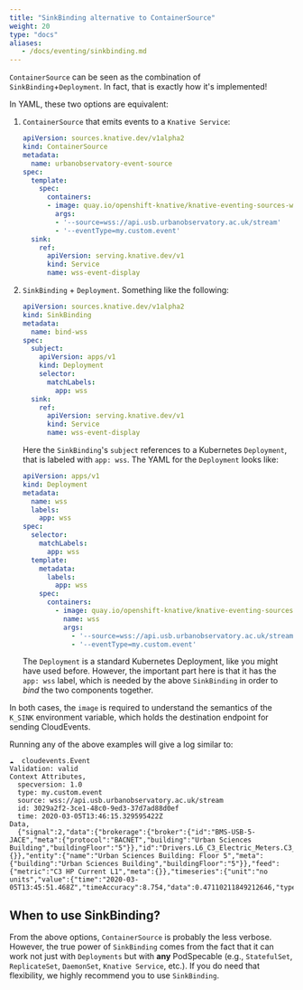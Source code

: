 ```yaml
---
title: "SinkBinding alternative to ContainerSource"
weight: 20
type: "docs"
aliases:
   - /docs/eventing/sinkbinding.md
---
```


`ContainerSource` can be seen as the combination of
`SinkBinding`+`Deployment`. In fact, that
is exactly how it's implemented!

In YAML, these two options are equivalent:

1. `ContainerSource` that emits events to a `Knative Service`:

    ```yaml
    apiVersion: sources.knative.dev/v1alpha2
    kind: ContainerSource
    metadata:
      name: urbanobservatory-event-source
    spec:
      template:
        spec:
          containers:
          - image: quay.io/openshift-knative/knative-eventing-sources-websocketsource:latest
            args:
            - '--source=wss://api.usb.urbanobservatory.ac.uk/stream'
            - '--eventType=my.custom.event'
      sink:
        ref:
          apiVersion: serving.knative.dev/v1
          kind: Service
          name: wss-event-display
    ```

2. `SinkBinding` + `Deployment`. Something like the following:

    ```yaml
    apiVersion: sources.knative.dev/v1alpha2
    kind: SinkBinding
    metadata:
      name: bind-wss
    spec:
      subject:
        apiVersion: apps/v1
        kind: Deployment
        selector:
          matchLabels:
            app: wss
      sink:
        ref:
          apiVersion: serving.knative.dev/v1
          kind: Service
          name: wss-event-display
    ```

    Here the `SinkBinding`'s `subject` references to a Kubernetes
    `Deployment`, that is labeled with `app: wss`.
    The YAML for the `Deployment` looks like:

    ```yaml
    apiVersion: apps/v1
    kind: Deployment
    metadata:
      name: wss
      labels:
        app: wss
    spec:
      selector:
        matchLabels:
          app: wss
      template:
        metadata:
          labels:
            app: wss
        spec:
          containers:
            - image: quay.io/openshift-knative/knative-eventing-sources-websocketsource:latest
              name: wss
              args:
                - '--source=wss://api.usb.urbanobservatory.ac.uk/stream'
                - '--eventType=my.custom.event'
    ```

    The `Deployment` is a standard Kubernetes Deployment, like you might have used before. However, the important part 
    here is that it has the `app: wss` label, which is needed by the above `SinkBinding` in order to _bind_ the
    two components together.

In both cases, the `image` is required to understand
the semantics of the `K_SINK` environment variable, which holds
the destination endpoint for sending CloudEvents.

Running any of the above examples will give a log similar to:

```
☁️  cloudevents.Event
Validation: valid
Context Attributes,
  specversion: 1.0
  type: my.custom.event
  source: wss://api.usb.urbanobservatory.ac.uk/stream
  id: 3029a2f2-3ce1-48c0-9ed3-37d7ad88d0ef
  time: 2020-03-05T13:46:15.329595422Z
Data,
  {"signal":2,"data":{"brokerage":{"broker":{"id":"BMS-USB-5-JACE","meta":{"protocol":"BACNET","building":"Urban Sciences Building","buildingFloor":"5"}},"id":"Drivers.L6_C3_Electric_Meters.C3_Mechcanical_Plant.points.C3_HP_Current_L1","meta":{}},"entity":{"name":"Urban Sciences Building: Floor 5","meta":{"building":"Urban Sciences Building","buildingFloor":"5"}},"feed":{"metric":"C3 HP Current L1","meta":{}},"timeseries":{"unit":"no units","value":{"time":"2020-03-05T13:45:51.468Z","timeAccuracy":8.754,"data":0.47110211849212646,"type":"Real"}}},"recipients":0}
```

## When to use SinkBinding?

From the above options, `ContainerSource` is probably the less
verbose.
However, the true power of `SinkBinding` comes from the fact that
it can work not just with `Deployments` 
but with **any** PodSpecable (e.g., `StatefulSet`, `ReplicateSet`,
`DaemonSet`, `Knative Service`, etc.).
If you do need that flexibility, we highly recommend you to use `SinkBinding`.
